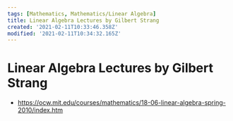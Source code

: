 ```yaml
---
tags: [Mathematics, Mathematics/Linear Algebra]
title: Linear Algebra Lectures by Gilbert Strang
created: '2021-02-11T10:33:46.358Z'
modified: '2021-02-11T10:34:32.165Z'
---
```


# Linear Algebra Lectures by Gilbert Strang

* https://ocw.mit.edu/courses/mathematics/18-06-linear-algebra-spring-2010/index.htm



